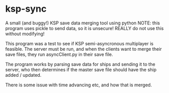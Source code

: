 # ksp-sync
A small (and buggy!) KSP save data merging tool using python
NOTE: this program uses pickle to send data, so it is unsecure! REALLY do not use this without modifying!

This program was a test to see if KSP semi-asyncronous multiplayer is feasible.
The server must be run, and when the clients want to merge their save files, they run asyncClient.py in their save file.

The program works by parsing save data for ships and sending it to the server, who then determines if the master save file should have the ship added / updated.

There is some issue with time advancing etc, and how that is merged.
